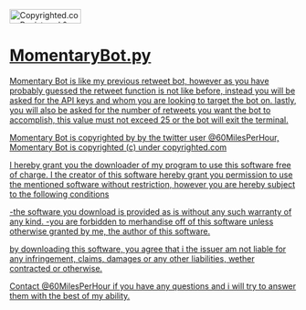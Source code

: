 <a class="copyrighted-badge" title="Copyrighted.com Registered &amp; Protected" target="_blank" href="https://www.copyrighted.com/work/tw3Gz3jjK5iYWsDj"><img alt="Copyrighted.com Registered &amp; Protected" border="0" width="125" height="25" srcset="https://static.copyrighted.com/badges/125x25/01_1_2x.png 2x" src="https://static.copyrighted.com/badges/125x25/01_1.png" />


# MomentaryBot.py
Momentary Bot is like my previous retweet bot, however as you have probably guessed the retweet function is not like before, 
instead you will be asked for the API keys and whom you are looking to target the bot on. 
lastly, you will also be asked for the number of retweets you want the bot to accomplish, 
this value must not exceed 25 or the bot will exit the terminal.

Momentary Bot is copyrighted by by the twitter user @60MilesPerHour, Momentary Bot is copyrighted (c) under copyrighted.com

I hereby grant you the downloader of my program to use this software free of
charge. I the creator of this software hereby grant you permission to use the mentioned
software without restriction, however you are hereby subject to the following conditions

-the software you download is provided as is without any such warranty of any kind.
-you are forbidden to merhandise off of this software unless otherwise granted by me, the author of this software.

by downloading this software, you agree that i the issuer am not liable for any infringement,
claims, damages or any other liabilities, wether contracted or otherwise.

Contact @60MilesPerHour if you have any questions and i will try to answer them with the best of my ability.
